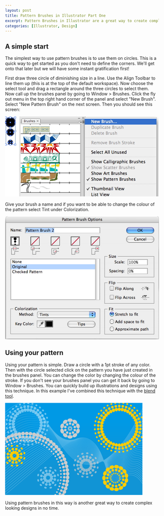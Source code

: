 ```yaml
--- 
layout: post
title: Pattern Brushes in Illustrator Part One
excerpt: Pattern Brushes in Illustrator are a great way to create complicated designs in no time. Part one shows an example of how to use Pattern Brushes with circles.
categories: [Illustrator, Design]
---
```

## A simple start

The simplest way to use pattern brushes is to use them on circles. This is a quick way to get started as you don't need to define the corners. We'll get onto that later but we will have some instant gratification first!

First draw three circle of diminishing size in a line. Use the Align Toolbar to line them up (this is at the top of the default workspace). Now choose the select tool and drag a rectangle around the three circles to select them. Now call up the brushes panel by going to Window > Brushes. Click the fly out menu in the top right hand corner of the panel and select "New Brush". Select "New Pattern Brush" on the next screen. Then you should see this screen: 

![Adding a brush in Illustrator][1] 

Give your brush a name and if you want to be able to change the colour of the pattern select Tint under Colorization.

![Pattern Brush Options][2] 

## Using your pattern

Using your pattern is simple. Draw a circle with a 1pt stroke of any color. Then with the circle selected click on the pattern you have just created in the brushes panel. You can change the color by changing the colour of the stroke. If you don't see your brushes panel you can get it back by going to Window > Brushes. You can quickly build up illustrations and designs using this technique. In this example I've combined this technique with the [blend tool][3].

![Pattern Brush Example][4] 

Using pattern brushes in this way is another great way to create complex looking designs in no time.

 [1]: /images/articles/add_brush.jpg "Adding a brush in Illustrator"
 [2]: /images/articles/add_pattern_options.jpg "Pattern Brush Options"
 [3]: http://www.shapeshed.com/journal/illustrator_101_the_blend_tool/
 [4]: /images/articles/circles_pattern_brush.png "Pattern Brush Example"
